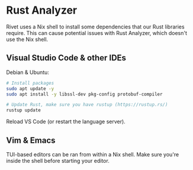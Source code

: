 # Rust Analyzer

Rivet uses a Nix shell to install some dependencies that our Rust libraries require. This can cause potential issues with Rust Analyzer, which doesn't use the Nix shell.

## Visual Studio Code & other IDEs

Debian & Ubuntu:

```sh
# Install packages
sudo apt update -y
sudo apt install -y libssl-dev pkg-config protobuf-compiler

# Update Rust, make sure you have rustup (https://rustup.rs/)
rustup update
```

Reload VS Code (or restart the language server).

## Vim & Emacs

TUI-based editors can be ran from within a Nix shell. Make sure you're inside the shell before starting your editor.
